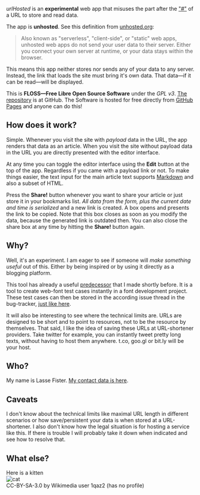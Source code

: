 *urlHosted* is an **experimental** web app that misuses
the part after the ["#"](https://en.wikipedia.org/wiki/Fragment_identifier)
of a URL to store and read data.

The app is **unhosted**. See this definition from [unhosted.org](https://unhosted.org/):

> Also known as "serverless", "client-side", or "static" web apps, unhosted web apps do not send your user data to their server. Either you connect your own server at runtime, or your data stays within the browser.

This means this app neither stores nor sends any of your
data to any server. Instead, the link that loads the site
must bring it's own data. That data—if it can be read—will
be displayed.

This is **FLOSS—Free Libre Open Source Software**
under the *GPL v3*. [The repository](https://github.com/graphicore/urlHosted) is at GitHub.
The Software is hosted for free directly from [GitHub Pages](https://pages.github.com/)
and anyone can do this!

## How does it work?

Simple. Whenever you visit the site with *payload*
data in the URL, the app renders that data as an article.
When you visit the site without payload data in the URL
you are directly presented with the editor interface.

At any time you can toggle the editor interface using
the **Edit** button at the top of the app.
Regardless if you came with a payload link or not.
To make things easier, the text input for  the main
article text supports [Markdown](https://en.wikipedia.org/wiki/Markdown)
and also a subset of HTML.

Press the **Share!** button whenever you
want to share your article or just store  it in your
bookmarks list. *All data from the form, plus the
current date and time is serialized* and a new
link is created. A box opens and presents the link to
be copied. Note that this box closes as soon as you
modify the data, because the generated link is outdated
then. You can also close the share box at any time by
hitting the **Share!** button again.

## Why?
Well, it's an experiment. I am eager to see if someone
will *make something useful* out of this. Either by being
inspired or by using it directly as a blogging platform.

This tool has already a useful [predecessor](http://tarobish.github.io/Jomhuria/#live)
that I made shortly before. It is a tool to create
web-font test cases instantly in a font development project.
These test cases can then be stored in the according
issue thread in the bug-tracker, [just like here](https://github.com/Tarobish/Jomhuria/issues/32#issuecomment-140595002).

It will also be interesting to see where the technical
limits are. URLs are designed to be short and to point
to resources, not to be the resource by themselves. That
said, I like the idea of saving these URLs at URL-shortener
providers. Take twitter for example, you can instantly
tweet pretty long texts, without having to host them
anywhere. t.co, goo.gl or bit.ly will be your host.

## Who?

My name is Lasse Fister. [My contact data is here](http://graphicore.de/en/page/lasse).

## Caveats
 I don't know about the technical limits like maximal
URL length in different scenarios or how save/persistent
your data is when stored at a URL-shortener. I also don't
know how the legal situation is for hosting a service
like this. If there is trouble I will probably take
it down when indicated and see how to resolve that.

## What else?

Here is a kitten<br />
![cat](https://upload.wikimedia.org/wikipedia/commons/thumb/6/6a/S%C3%B6t_kattunge.JPG/320px-S%C3%B6t_kattunge.JPG)<br />
CC-BY-SA-3.0 by Wikimedia user 1qaz2 (has no profile)
